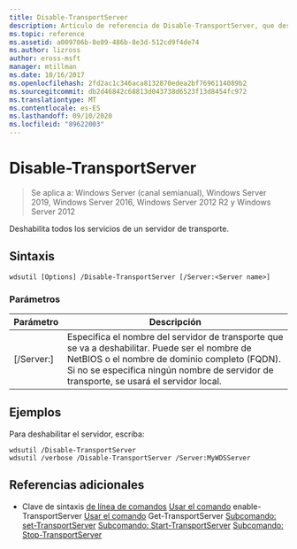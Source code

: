 ```yaml
---
title: Disable-TransportServer
description: Artículo de referencia de Disable-TransportServer, que deshabilita todos los servicios de un servidor de transporte.
ms.topic: reference
ms.assetid: a009706b-8e89-486b-8e3d-512cd9f4de74
ms.author: lizross
author: eross-msft
manager: mtillman
ms.date: 10/16/2017
ms.openlocfilehash: 2fd2ac1c346aca8132870edea2bf7696114089b2
ms.sourcegitcommit: db2d46842c68813d043738d6523f13d8454fc972
ms.translationtype: MT
ms.contentlocale: es-ES
ms.lasthandoff: 09/10/2020
ms.locfileid: "89622003"
---
```

# <a name="disable-transportserver"></a>Disable-TransportServer

> Se aplica a: Windows Server (canal semianual), Windows Server 2019, Windows Server 2016, Windows Server 2012 R2 y Windows Server 2012

Deshabilita todos los servicios de un servidor de transporte.

## <a name="syntax"></a>Sintaxis
```
wdsutil [Options] /Disable-TransportServer [/Server:<Server name>]
```
### <a name="parameters"></a>Parámetros
|Parámetro|Descripción|
|-------|--------|
|[/Server:<Server name>]|Especifica el nombre del servidor de transporte que se va a deshabilitar. Puede ser el nombre de NetBIOS o el nombre de dominio completo (FQDN). Si no se especifica ningún nombre de servidor de transporte, se usará el servidor local.|
## <a name="examples"></a>Ejemplos
Para deshabilitar el servidor, escriba:
```
wdsutil /Disable-TransportServer
wdsutil /verbose /Disable-TransportServer /Server:MyWDSServer
```
## <a name="additional-references"></a>Referencias adicionales
- Clave de sintaxis [de línea de comandos](command-line-syntax-key.md) 
 [Usar el comando](using-the-enable-transportserver-command.md) 
 enable-TransportServer [Usar el comando](using-the-get-transportserver-command.md) 
 Get-TransportServer [Subcomando: set-TransportServer](subcommand-set-transportserver.md) 
 [Subcomando: Start-TransportServer](subcommand-start-transportserver.md) 
 [Subcomando: Stop-TransportServer](subcommand-stop-transportserver.md)
